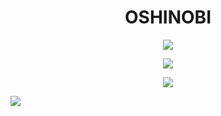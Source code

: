 <h1 align="center"> OSHINOBI </h1>
<div align="center">
  
![](https://github-readme-streak-stats.herokuapp.com/?user=Oshinobi-obi&theme=graywhite&hide_border=true&border_radius=15)

![](https://readme-stats-rho-murex.vercel.app/api?username=Oshinobi-obi&show_icons=true&theme=graywhite&rank_icon=github&hide=stars,contribs&hide_border=true&include_all_commits=true&custom_title=github/Oshinobi-obi/stats&border_radius=15&card_width=495)

[![](https://readme-stats-rho-murex.vercel.app/api/top-langs?username=Oshinobi-obi&theme=graywhite&hide_border=true&custom_title=Oshinobi-obi\[fav-lang\]&border_radius=15&card_width=500)](https://github.com/anuraghazra/github-readme-stats)
</div>

[![](https://github-readme-activity-graph.vercel.app/graph?username=Oshinobi-obi&theme=minimal&line=5D5D5D&point=000000&custom_title=contribution+graph&radius=16&width=300)](https://github.com/ashutosh00710/github-readme-activity-graph)
</div>
